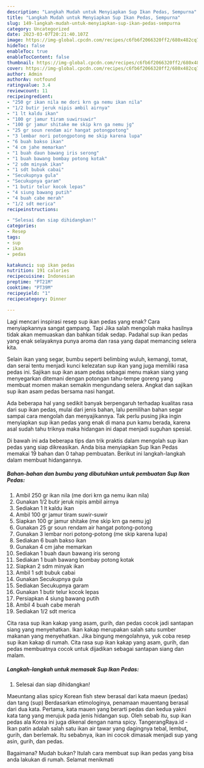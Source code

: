 ```yaml
---
description: "Langkah Mudah untuk Menyiapkan Sup Ikan Pedas, Sempurna"
title: "Langkah Mudah untuk Menyiapkan Sup Ikan Pedas, Sempurna"
slug: 149-langkah-mudah-untuk-menyiapkan-sup-ikan-pedas-sempurna
category: Uncategorized
date: 2023-03-07T20:21:40.107Z
image: https://img-global.cpcdn.com/recipes/c6fb6f2066320ff2/680x482cq70/sup-ikan-pedas-foto-resep-utama.jpg
hideToc: false
enableToc: true
enableTocContent: false
thumbnail: https://img-global.cpcdn.com/recipes/c6fb6f2066320ff2/680x482cq70/sup-ikan-pedas-foto-resep-utama.jpg
cover: https://img-global.cpcdn.com/recipes/c6fb6f2066320ff2/680x482cq70/sup-ikan-pedas-foto-resep-utama.jpg
author: Admin
authorAv: notfound
ratingvalue: 3.4
reviewcount: 11
recipeingredient:
- "250 gr ikan nila me dori krn ga nemu ikan nila"
- "1/2 butir jeruk nipis ambil airnya"
- "1 lt kaldu ikan"
- "100 gr jamur tiram suwirsuwir"
- "100 gr jamur shitake me skip krn ga nemu jg"
- "25 gr soun rendam air hangat potongpotong"
- "3 lembar nori potongpotong me skip karena lupa"
- "6 buah bakso ikan"
- "4 cm jahe memarkan"
- "1 buah daun bawang iris serong"
- "1 buah bawang bombay potong kotak"
- "2 sdm minyak ikan"
- "1 sdt bubuk cabai"
- "Secukupnya gula"
- "Secukupnya garam"
- "1 butir telur kocok lepas"
- "4 siung bawang putih"
- "4 buah cabe merah"
- "1/2 sdt merica"
recipeinstructions:

- "Selesai dan siap dihidangkan!"
categories:
- Resep
tags:
- sup
- ikan
- pedas

katakunci: sup ikan pedas 
nutrition: 191 calories
recipecuisine: Indonesian
preptime: "PT21M"
cooktime: "PT39M"
recipeyield: "1"
recipecategory: Dinner

---
```



Lagi mencari inspirasi resep sup ikan pedas yang enak? Cara menyiapkannya sangat gampang. Tapi Jika salah mengolah maka hasilnya tidak akan memuaskan dan bahkan tidak sedap. Padahal sup ikan pedas yang enak selayaknya punya aroma dan rasa yang dapat memancing selera kita.


Selain ikan yang segar, bumbu seperti belimbing wuluh, kemangi, tomat, dan serai tentu menjadi kunci kelezatan sup ikan yang juga memiliki rasa pedas ini. Sajikan sup ikan asam pedas sebagai menu makan siang yang menyegarkan ditemani dengan potongan tahu-tempe goreng yang membuat momen makan semakin mengundang selera. Angkat dan sajikan sup ikan asam pedas bersama nasi hangat.

Ada beberapa hal yang sedikit banyak berpengaruh terhadap kualitas rasa dari sup ikan pedas, mulai dari jenis bahan, lalu pemilihan bahan segar sampai cara mengolah dan menyajikannya. Tak perlu pusing jika ingin menyiapkan sup ikan pedas yang enak di mana pun kamu berada, karena asal sudah tahu triknya maka hidangan ini dapat menjadi suguhan spesial.


Di bawah ini ada beberapa tips dan trik praktis dalam mengolah sup ikan pedas yang siap dikreasikan. Anda bisa menyiapkan Sup Ikan Pedas memakai 19 bahan dan 0 tahap pembuatan. Berikut ini langkah-langkah dalam membuat hidangannya.

<!--inarticleads1-->

##### Bahan-bahan dan bumbu yang dibutuhkan untuk pembuatan Sup Ikan Pedas:

1. Ambil 250 gr ikan nila (me dori krn ga nemu ikan nila)
1. Gunakan 1/2 butir jeruk nipis ambil airnya
1. Sediakan 1 lt kaldu ikan
1. Ambil 100 gr jamur tiram suwir-suwir
1. Siapkan 100 gr jamur shitake (me skip krn ga nemu jg)
1. Gunakan 25 gr soun rendam air hangat potong-potong
1. Gunakan 3 lembar nori potong-potong (me skip karena lupa)
1. Sediakan 6 buah bakso ikan
1. Gunakan 4 cm jahe memarkan
1. Sediakan 1 buah daun bawang iris serong
1. Sediakan 1 buah bawang bombay potong kotak
1. Siapkan 2 sdm minyak ikan
1. Ambil 1 sdt bubuk cabai
1. Gunakan Secukupnya gula
1. Sediakan Secukupnya garam
1. Gunakan 1 butir telur kocok lepas
1. Persiapkan 4 siung bawang putih
1. Ambil 4 buah cabe merah
1. Sediakan 1/2 sdt merica


Cita rasa sup ikan kakap yang asam, gurih, dan pedas cocok jadi santapan siang yang menyehatkan. Ikan kakap merupakan salah satu sumber makanan yang menyehatkan. Jika bingung mengolahnya, yuk coba resep sup ikan kakap di rumah. Cita rasa sup ikan kakap yang asam, gurih, dan pedas membuatnya cocok untuk dijadikan sebagai santapan siang dan malam. 

<!--inarticleads2-->

##### Langkah-langkah untuk memasak Sup Ikan Pedas:


1. Selesai dan siap dihidangkan!

Maeuntang alias spicy Korean fish stew berasal dari kata maeun (pedas) dan tang (sup) Berdasarkan etimologinya, penamaan mauentang berasal dari dua kata. Pertama, kata mauen yang berarti pedas dan kedua yakni kata tang yang merujuk pada jenis hidangan sup. Oleh sebab itu, sup ikan pedas ala Korea ini juga dikenal dengan nama spicy. TangerangRaya.id - Ikan patin adalah salah satu ikan air tawar yang dagingnya tebal, lembut, gurih, dan berlemak. Itu sebabnya, ikan ini cocok dimasak menjadi sup yang asin, gurih, dan pedas. 

Bagaimana? Mudah bukan? Itulah cara membuat sup ikan pedas yang bisa anda lakukan di rumah. Selamat menikmati
